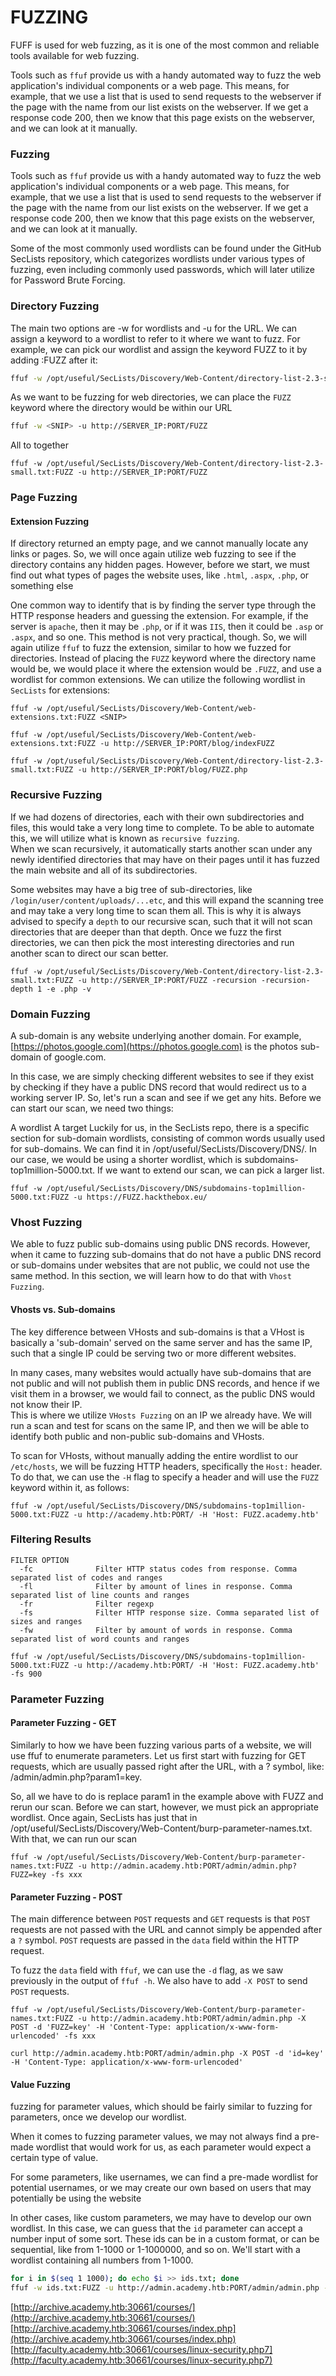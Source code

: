 # FUZZING

FUFF is used for web fuzzing, as it is one of the most common and reliable tools available for web fuzzing.

Tools such as `ffuf` provide us with a handy automated way to fuzz the web application's individual components or a web page. This means, for example, that we use a list that is used to send requests to the webserver if the page with the name from our list exists on the webserver. If we get a response code 200, then we know that this page exists on the webserver, and we can look at it manually.

### Fuzzing

Tools such as `ffuf` provide us with a handy automated way to fuzz the web application's individual components or a web page. This means, for example, that we use a list that is used to send requests to the webserver if the page with the name from our list exists on the webserver. If we get a response code 200, then we know that this page exists on the webserver, and we can look at it manually.

Some of the most commonly used wordlists can be found under the GitHub SecLists repository, which categorizes wordlists under various types of fuzzing, even including commonly used passwords, which will later utilize for Password Brute Forcing.

### Directory Fuzzing

The main two options are -w for wordlists and -u for the URL. We can assign a keyword to a wordlist to refer to it where we want to fuzz. For example, we can pick our wordlist and assign the keyword FUZZ to it by adding :FUZZ after it:

```bash
ffuf -w /opt/useful/SecLists/Discovery/Web-Content/directory-list-2.3-small.txt:FUZZ
```

As we want to be fuzzing for web directories, we can place the `FUZZ` keyword where the directory would be within our URL

```bash
ffuf -w <SNIP> -u http://SERVER_IP:PORT/FUZZ
```

All to together

```text
ffuf -w /opt/useful/SecLists/Discovery/Web-Content/directory-list-2.3-small.txt:FUZZ -u http://SERVER_IP:PORT/FUZZ
```

### Page Fuzzing

#### Extension Fuzzing

If directory returned an empty page, and we cannot manually locate any links or pages. So, we will once again utilize web fuzzing to see if the directory contains any hidden pages. However, before we start, we must find out what types of pages the website uses, like `.html`, `.aspx`, `.php`, or something else

One common way to identify that is by finding the server type through the HTTP response headers and guessing the extension. For example, if the server is `apache`, then it may be `.php`, or if it was `IIS`, then it could be `.asp` or `.aspx`, and so one. This method is not very practical, though. So, we will again utilize `ffuf` to fuzz the extension, similar to how we fuzzed for directories. Instead of placing the `FUZZ` keyword where the directory name would be, we would place it where the extension would be `.FUZZ`, and use a wordlist for common extensions. We can utilize the following wordlist in `SecLists` for extensions:

```text
ffuf -w /opt/useful/SecLists/Discovery/Web-Content/web-extensions.txt:FUZZ <SNIP>
```

```text
ffuf -w /opt/useful/SecLists/Discovery/Web-Content/web-extensions.txt:FUZZ -u http://SERVER_IP:PORT/blog/indexFUZZ
```

```text
ffuf -w /opt/useful/SecLists/Discovery/Web-Content/directory-list-2.3-small.txt:FUZZ -u http://SERVER_IP:PORT/blog/FUZZ.php
```

### Recursive Fuzzing

If we had dozens of directories, each with their own subdirectories and files, this would take a very long time to complete. To be able to automate this, we will utilize what is known as `recursive fuzzing`.  
When we scan recursively, it automatically starts another scan under any newly identified directories that may have on their pages until it has fuzzed the main website and all of its subdirectories.

Some websites may have a big tree of sub-directories, like `/login/user/content/uploads/...etc`, and this will expand the scanning tree and may take a very long time to scan them all. This is why it is always advised to specify a `depth` to our recursive scan, such that it will not scan directories that are deeper than that depth. Once we fuzz the first directories, we can then pick the most interesting directories and run another scan to direct our scan better.

```text
ffuf -w /opt/useful/SecLists/Discovery/Web-Content/directory-list-2.3-small.txt:FUZZ -u http://SERVER_IP:PORT/FUZZ -recursion -recursion-depth 1 -e .php -v
```

### Domain Fuzzing

A sub-domain is any website underlying another domain. For example, [https://photos.google.com](https://photos.google.com) is the photos sub-domain of google.com.

In this case, we are simply checking different websites to see if they exist by checking if they have a public DNS record that would redirect us to a working server IP. So, let's run a scan and see if we get any hits. Before we can start our scan, we need two things:

A wordlist A target Luckily for us, in the SecLists repo, there is a specific section for sub-domain wordlists, consisting of common words usually used for sub-domains. We can find it in /opt/useful/SecLists/Discovery/DNS/. In our case, we would be using a shorter wordlist, which is subdomains-top1million-5000.txt. If we want to extend our scan, we can pick a larger list.

```text
ffuf -w /opt/useful/SecLists/Discovery/DNS/subdomains-top1million-5000.txt:FUZZ -u https://FUZZ.hackthebox.eu/
```

### Vhost Fuzzing

We able to fuzz public sub-domains using public DNS records. However, when it came to fuzzing sub-domains that do not have a public DNS record or sub-domains under websites that are not public, we could not use the same method. In this section, we will learn how to do that with `Vhost Fuzzing`.

#### Vhosts vs. Sub-domains

The key difference between VHosts and sub-domains is that a VHost is basically a 'sub-domain' served on the same server and has the same IP, such that a single IP could be serving two or more different websites.

In many cases, many websites would actually have sub-domains that are not public and will not publish them in public DNS records, and hence if we visit them in a browser, we would fail to connect, as the public DNS would not know their IP.  
This is where we utilize `VHosts Fuzzing` on an IP we already have. We will run a scan and test for scans on the same IP, and then we will be able to identify both public and non-public sub-domains and VHosts.

To scan for VHosts, without manually adding the entire wordlist to our `/etc/hosts`, we will be fuzzing HTTP headers, specifically the `Host:` header. To do that, we can use the `-H` flag to specify a header and will use the `FUZZ` keyword within it, as follows:

```text
ffuf -w /opt/useful/SecLists/Discovery/DNS/subdomains-top1million-5000.txt:FUZZ -u http://academy.htb:PORT/ -H 'Host: FUZZ.academy.htb'
```

### Filtering Results

```text
FILTER OPTION
  -fc              Filter HTTP status codes from response. Comma separated list of codes and ranges
  -fl              Filter by amount of lines in response. Comma separated list of line counts and ranges
  -fr              Filter regexp
  -fs              Filter HTTP response size. Comma separated list of sizes and ranges
  -fw              Filter by amount of words in response. Comma separated list of word counts and ranges
```

```text
ffuf -w /opt/useful/SecLists/Discovery/DNS/subdomains-top1million-5000.txt:FUZZ -u http://academy.htb:PORT/ -H 'Host: FUZZ.academy.htb' -fs 900
```

### Parameter Fuzzing

#### Parameter Fuzzing - GET

Similarly to how we have been fuzzing various parts of a website, we will use ffuf to enumerate parameters. Let us first start with fuzzing for GET requests, which are usually passed right after the URL, with a ? symbol, like: /admin/admin.php?param1=key.

So, all we have to do is replace param1 in the example above with FUZZ and rerun our scan. Before we can start, however, we must pick an appropriate wordlist. Once again, SecLists has just that in /opt/useful/SecLists/Discovery/Web-Content/burp-parameter-names.txt. With that, we can run our scan

```text
ffuf -w /opt/useful/SecLists/Discovery/Web-Content/burp-parameter-names.txt:FUZZ -u http://admin.academy.htb:PORT/admin/admin.php?FUZZ=key -fs xxx
```

#### Parameter Fuzzing - POST

The main difference between `POST` requests and `GET` requests is that `POST` requests are not passed with the URL and cannot simply be appended after a `?` symbol. `POST` requests are passed in the `data` field within the HTTP request.

To fuzz the `data` field with `ffuf`, we can use the `-d` flag, as we saw previously in the output of `ffuf -h`. We also have to add `-X POST` to send `POST` requests.

```text
ffuf -w /opt/useful/SecLists/Discovery/Web-Content/burp-parameter-names.txt:FUZZ -u http://admin.academy.htb:PORT/admin/admin.php -X POST -d 'FUZZ=key' -H 'Content-Type: application/x-www-form-urlencoded' -fs xxx
```

```text
curl http://admin.academy.htb:PORT/admin/admin.php -X POST -d 'id=key' -H 'Content-Type: application/x-www-form-urlencoded'

```

#### Value Fuzzing

fuzzing for parameter values, which should be fairly similar to fuzzing for parameters, once we develop our wordlist.

When it comes to fuzzing parameter values, we may not always find a pre-made wordlist that would work for us, as each parameter would expect a certain type of value.

For some parameters, like usernames, we can find a pre-made wordlist for potential usernames, or we may create our own based on users that may potentially be using the website

In other cases, like custom parameters, we may have to develop our own wordlist. In this case, we can guess that the `id` parameter can accept a number input of some sort. These ids can be in a custom format, or can be sequential, like from 1-1000 or 1-1000000, and so on. We'll start with a wordlist containing all numbers from 1-1000.

```bash
for i in $(seq 1 1000); do echo $i >> ids.txt; done
ffuf -w ids.txt:FUZZ -u http://admin.academy.htb:PORT/admin/admin.php -X POST -d 'id=FUZZ' -H 'Content-Type: application/x-www-form-urlencoded' -fs xxx
```

[http://archive.academy.htb:30661/courses/](http://archive.academy.htb:30661/courses/)  
[http://archive.academy.htb:30661/courses/index.php](http://archive.academy.htb:30661/courses/index.php)  
[http://faculty.academy.htb:30661/courses/linux-security.php7](http://faculty.academy.htb:30661/courses/linux-security.php7)





